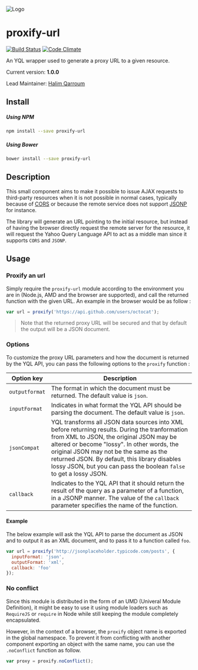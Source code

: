 ![Logo](https://s.yimg.com/lq/i/us/pps/yql128.gif)

# proxify-url
[![Build Status](https://travis-ci.org/HQarroum/proxify-url.svg?branch=master)](https://travis-ci.org/HQarroum/Fsm)
[![Code Climate](https://codeclimate.com/github/HQarroum/proxify-url/badges/gpa.svg)](https://codeclimate.com/github/HQarroum/proxify-url)

An YQL wrapper used to generate a proxy URL to a given resource.

Current version: **1.0.0**

Lead Maintainer: [Halim Qarroum](mailto:hqarroum@awox.com)

## Install

##### Using NPM

```bash
npm install --save proxify-url
```

##### Using Bower

```bash
bower install --save proxify-url
```

## Description

This small component aims to make it possible to issue AJAX requests to third-party resources when it is not possible in normal cases, typically because of [CORS](https://en.wikipedia.org/wiki/Cross-origin_resource_sharing) or because the remote service does not support [JSONP](https://en.wikipedia.org/wiki/JSONP) for instance.

The library will generate an URL pointing to the initial resource, but instead of having the browser directly request the remote server for the resource, it will request the Yahoo Query Language API to act as a middle man since it supports `CORS` and `JSONP`.

## Usage

### Proxify an url

Simply require the `proxify-url` module according to the environment you are in (Node.js, AMD and the browser are supported), and call the returned function with the given URL. An example in the browser would be as follow :

```javascript
var url = proxify('https://api.github.com/users/octocat');
```

> Note that the returned proxy URL will be secured and that by default the output will be a JSON document.

### Options

To customize the proxy URL parameters and how the document is returned by the YQL API, you can pass the following options to the `proxify` function :

Option key    | Description
------------- | -------------
`outputformat`| The format in which the document must be returned. The default value is `json`.
`inputFormat` | Indicates in what format the YQL API should be parsing the document. The default value is `json`.
`jsonCompat`  | YQL transforms all JSON data sources into XML before returning results. During the tranformation from XML to JSON, the original JSON may be altered or become "lossy". In other words, the original JSON may not be the same as the returned JSON. By default, this library disables lossy JSON, but you can pass the boolean `false` to get a lossy JSON.
`callback`    | Indicates to the YQL API that it should return the result of the query as a parameter of a function, in a JSONP manner. The value of the `callback` parameter specifies the name of the function.

#### Example

The below example will ask the YQL API to parse the document as JSON and to output it as an XML document, and to pass it to a function called `foo`.

```javascript
var url = proxify('http://jsonplaceholder.typicode.com/posts', {
  inputFormat: 'json',
  outputFormat: 'xml',
  callback: 'foo'
});
```

### No conflict

Since this module is distributed in the form of an UMD (Univeral Module Definition), it might be easy to use it using module loaders such as `RequireJS` or `require` in Node while still keeping the module completely encapsulated.

However, in the context of a browser, the `proxify` object name is exported in the global namespace. To prevent it from conflicting with another component exporting an object with the same name, you can use the `.noConflict` function as follow.

```javascript
var proxy = proxify.noConflict();
```